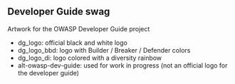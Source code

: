 ## Developer Guide swag

Artwork for the OWASP Developer Guide project

* dg_logo: official black and white logo
* dg_logo_bbd: logo with Builder / Breaker / Defender colors
* dg_logo_di: logo colored with a diversity rainbow
* alt-owasp-dev-guide: used for work in progress (not an official logo for the developer guide)
